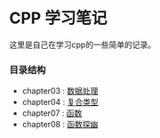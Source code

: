 # CPP 学习笔记

这里是自己在学习cpp的一些简单的记录。

### 目录结构

- chapter03 : [数据处理](https://github.com/jiaozhu/cppnote/tree/master/chapter03)
- chapter04 : [复合类型](https://github.com/jiaozhu/cppnote/tree/master/chapter04)
- chapter07 : [函数](https://github.com/jiaozhu/cppnote/tree/master/chapter07)
- chapter08 : [函数探幽](https://github.com/jiaozhu/cppnote/tree/master/chapter08)


